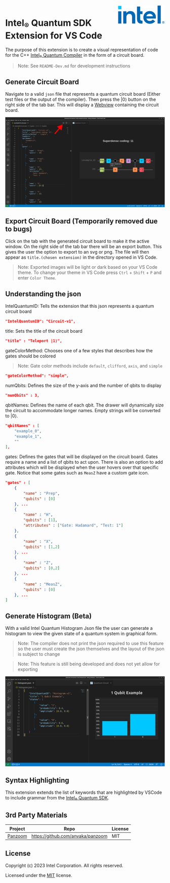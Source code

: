 <a href="https://www.intel.com/content/www/us/en/research/quantum-computing.html">
    <img src="./assets/logos/intel.png" alt="Intel logo" title="Intel" align="right" height="60" />
</a>

# Intel<sub>®</sub> Quantum SDK Extension for VS Code

The purpose of this extension is to create a visual representation of code for the C++ [Intel<sub>®</sub> Quantum Compiler](https://developer.intel.com/quantumsdk) in the form of a circuit board.

> Note: See `README-Dev.md` for development instructions

## Generate Circuit Board
Navigate to a valid `json` file that represents a quantum circuit board (Either test files or the output of the compiler). Then press the |0⟩ button on the right side of the tab bar. This will display a [Webview](https://code.visualstudio.com/api/extension-guides/webview) containing the circuit board. 

![circuitUsageExample.png](./assets/documentation/circuitUsageExample.png)

## Export Circuit Board (Temporarily removed due to bugs)
Click on the tab with the generated circuit board to make it the active window. On the right side of the tab bar there will be an export button. This gives the user the option to export to an svg or png. The file will then appear as `title.(chosen extension)` in the directory opened in VS Code.

> Note: Exported images will be light or dark based on your VS Code theme. To change your theme in VS Code press `Ctrl` + `Shift` + `P` and enter `Color Theme`.

## Understanding the json
IntelQuantumID: Tells the extension that this json represents a quantum circuit board
``` json 
"IntelQuantumID": "Circuit-v1",
```

title: Sets the title of the circuit board
``` json 
"title" : "Teleport |1⟩",
```

gateColorMethod: Chooses one of a few styles that describes how the gates should be colored
> Note: Gate color methods include `default`, `clifford`, `axis`, and `simple`
``` json
"gateColorMethod": "simple",
```

numQbits: Defines the size of the y-axis and the number of qbits to display
``` json 
"numQbits" : 3,
```

qbitNames: Defines the name of each qbit. The drawer will dynamically size the circuit to accommodate longer names. Empty strings will be converted to |0⟩.
``` json 
"qbitNames" : [
	"example_0",
	"example_1",
	""
],
```

gates: Defines the gates that will be displayed on the circuit board. Gates require a name and a list of qbits to act upon. There is also an option to add attributes which will be displayed when the user hovers over that specific gate. Notice that some gates such as `MeasZ` have a custom gate icon.
``` json 
"gates" : [
	{
		"name" : "Prep",
		"qubits" : [0]
	}, ...
	{
		"name" : "H",
		"qubits" : [1],
		"attributes" : ["Gate: Hadamard", "Test: 1"]
	},
	{
		"name" : "X",
		"qubits" : [1,2]
	}, ...
	{
		"name" : "Z",
		"qubits" : [0,2]
	}, ...
	{
		"name" : "MeasZ",
		"qubits" : [0]
	}, ...
]
```

## Generate Histogram (Beta)
With a valid Intel Quantum Histogram Json file the user can generate a histogram to view the given state of a quantum system in graphical form.

> Note: The compiler does not print the json required to use this feature so the user must create the json themselves and the layout of the json is subject to change

> Note: This feature is still being developed and does not yet allow for exporting

![histogramUsageExample.png](./assets/documentation/histogramUsageExample.png)

## Syntax Highlighting
This extension extends the list of keywords that are highlighted by VSCode to include grammar from the [Intel<sub>®</sub> Quantum SDK](https://developer.intel.com/quantumsdk).

## 3rd Party Materials
| Project | Repo | License |
| ------- | ---- | ------- |
| [Panzoom](assets/javascripts/panzoom.js) | https://github.com/anvaka/panzoom | MIT |

## License
Copyright (c) 2023 Intel Corporation. All rights reserved.

Licensed under the [MIT](LICENSE.txt) license.